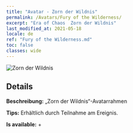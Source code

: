 ```yaml
---
title: "Avatar - Zorn der Wildnis"
permalink: /Avatars/Fury of the Wilderness/
excerpt: "Era of Chaos  Zorn der Wildnis"
last_modified_at: 2021-05-18
locale: de
ref: "Fury of the Wilderness.md"
toc: false
classes: wide
---
```

 ![Zorn der Wildnis](/images/a/avatarFrame_29.png)

## Details

 **Beschreibung:** „Zorn der Wildnis“-Avatarrahmen 

 **Tips:** Erhältlich durch Teilnahme am Ereignis. 

 **Is available:**  + 

